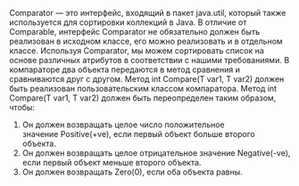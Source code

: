 
Comparator — это интерфейс, входящий в пакет java.util, который также используется для сортировки коллекций в Java. В отличие от Comparable, интерфейс Comparator не обязательно должен быть реализован в исходном классе, его можно реализовать и в отдельном классе. Используя Comparator, мы можем сортировать список на основе различных атрибутов в соответствии с нашими требованиями. В компараторе два объекта передаются в метод сравнения и сравниваются друг с другом. Метод int Compare(T var1, T var2) должен быть реализован пользовательским классом компаратора. Метод int Compare(T var1, T var2) должен быть переопределен таким образом, чтобы:

1. Он должен возвращать целое число положительное значение Positive(+ve), если первый объект больше второго объекта.
2. Он должен возвращать целое отрицательное значение Negative(-ve), если первый объект меньше второго объекта.
3. Он должен возвращать Zero(0), если оба объекта равны.